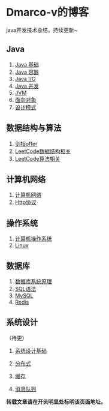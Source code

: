 # Dmarco-v的博客
java开发技术总结，持续更新~

## Java
1. [Java 基础](Java/Java基础.md)
3. [Java 容器](Java/Java容器.md)
4. [Java I/O](Java/JavaIO.md)
5. [Java 并发](Java/Java并发.md)
6. [JVM](url)
6. [面向对象](url)
7. [设计模式](url)

## 数据结构与算法
1. [剑指offer](数据结构与算法/剑指Offer.md)
2. [LeetCode数据结构相关](数据结构与算法/LeetCode数据结构相关.md)
3. [LeetCode算法相关](数据结构与算法/LeetCode算法相关.md)

## 计算机网络
1. [计算机网络](计算机网络/计算机网络.md)
2. [Http协议](url)

## 操作系统
1. [计算机操作系统](操作系统/计算机操作系统.md)
2. [Linux](url)

## 数据库
1. [数据库系统原理](url)
2. [SQL语法](url)
3. [MySQL](url)
4. [Redis](url)

## 系统设计

（待更）

1. [系统设计基础](url)

2. [分布式](url)

3. [缓存](url)

4. [消息队列](url)

   

**转载文章请在开头明显处标明该页面地址。**